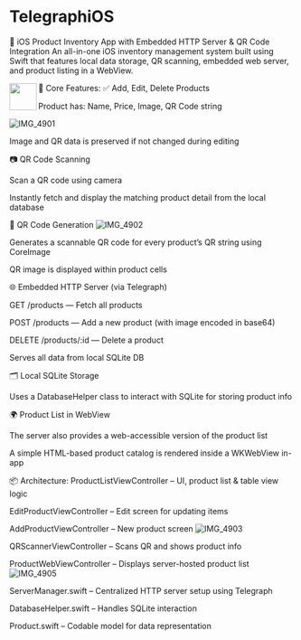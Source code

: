 # TelegraphiOS
📱 iOS Product Inventory App with Embedded HTTP Server & QR Code Integration
An all-in-one iOS inventory management system built using Swift that features local data storage, QR scanning, embedded web server, and product listing in a WebView.

<a href="url"><img src="http://url.to/image.png](https://github.com/user-attachments/assets/c85ec5f8-a0ef-4d2d-8f7c-4270580efdde" align="left" height="48" width="48" ></a>




🔹 Core Features:
✅ Add, Edit, Delete Products

Product has: Name, Price, Image, QR Code string

![IMG_4901](https://github.com/user-attachments/assets/012eb4c6-7cf0-417f-bf24-835a2205bd49)



Image and QR data is preserved if not changed during editing

📷 QR Code Scanning

Scan a QR code using camera

Instantly fetch and display the matching product detail from the local database

🧾 QR Code Generation
![IMG_4902](https://github.com/user-attachments/assets/3eed1e47-a80e-4d4d-81c6-1e5e79328be4)

Generates a scannable QR code for every product’s QR string using CoreImage

QR image is displayed within product cells

🌐 Embedded HTTP Server (via Telegraph)

GET /products — Fetch all products

POST /products — Add a new product (with image encoded in base64)

DELETE /products/:id — Delete a product

Serves all data from local SQLite DB

🗂️ Local SQLite Storage

Uses a DatabaseHelper class to interact with SQLite for storing product info

🌍 Product List in WebView

The server also provides a web-accessible version of the product list

A simple HTML-based product catalog is rendered inside a WKWebView in-app

📦 Architecture:
ProductListViewController – UI, product list & table view logic

EditProductViewController – Edit screen for updating items

AddProductViewController – New product screen
![IMG_4903](https://github.com/user-attachments/assets/db1bb15f-9379-498f-9784-1f09d4859598)

QRScannerViewController – Scans QR and shows product info

ProductWebViewController – Displays server-hosted product list
![IMG_4905](https://github.com/user-attachments/assets/7c916e90-2a0c-4f9a-af16-eeaca376502b)

ServerManager.swift – Centralized HTTP server setup using Telegraph

DatabaseHelper.swift – Handles SQLite interaction

Product.swift – Codable model for data representation
